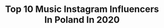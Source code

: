 ---
title: Top 10 Music Instagram Influencers In Poland In 2020
description: >-
  Find top music Instagram influencers in Poland in 2020. Most popular hashtags: #smile #poland #music #spring.
platform: Instagram
profiles:
  - username: "kuberaadam"
    fullname: >-
      Adam Kubera
    location: "Poland"
    followers: 60078
    engagement: 1227
    commentsToLikes: 0.046788
    avatar: "https://scontent-ams4-1.cdninstagram.com/v/t51.2885-19/s320x320/85136096_210005793735721_674111794465210368_n.jpg?_nc_ht=scontent-ams4-1.cdninstagram.com&_nc_ohc=UP3VMV-0unYAX-ACL_p&oh=a95552354340084fb9979a45f3f27004&oe=5EBA42CD"
    verified: false
    hashtags: "#royalhairacademy, #bookstagram, #zigtherunaway, #sing"
  - username: "beata_walczynska"
    fullname: >-
      
    location: "Poland"
    followers: 12343
    engagement: 1479
    commentsToLikes: 0.074857
    avatar: "https://scontent-ams4-1.cdninstagram.com/v/t51.2885-19/s320x320/29089338_1284827701661616_3902441765143052288_n.jpg?_nc_ht=scontent-ams4-1.cdninstagram.com&_nc_ohc=7ootI2urSVYAX83x-bn&oh=03f72ceb87ea6ae673f0c2f0148d7948&oe=5EB975C7"
    verified: false
    hashtags: "#sunnyday, #autumn, #autumnstyle, #lovelyplace"
  - username: "bartek.kaszuba"
    fullname: >-
      Bartek Kaszuba
    location: "Poland"
    followers: 133821
    engagement: 892
    commentsToLikes: 0.028238
    avatar: "https://scontent-lht6-1.cdninstagram.com/v/t51.2885-19/s320x320/72758217_2458462670932869_7435990928126377984_n.jpg?_nc_ht=scontent-lht6-1.cdninstagram.com&_nc_ohc=Jgr33ZZxmqEAX8_ULVn&oh=1378fa3abe7842cbf9317ac54d8cde06&oe=5EB88570"
    verified: true
    hashtags: "#yswc2020, #siedznadupie"
  - username: "qeeriefire"
    fullname: >-
      Justyna 🔥
    location: "Poland"
    followers: 20170
    engagement: 1235
    commentsToLikes: 0.041292
    avatar: "https://scontent-ams4-1.cdninstagram.com/v/t51.2885-19/s320x320/60988740_2264395883889764_5491748568546934784_n.jpg?_nc_ht=scontent-ams4-1.cdninstagram.com&_nc_ohc=gDlufLEyE_UAX9ahhxa&oh=f14e9dcb61a7568aee91a02be9a8f355&oe=5EB9A40E"
    verified: false
    hashtags: "#bonjovi, #throwbackpic"
  - username: "romaastemberg"
    fullname: >-
      Roma Astemberg 🌸
    location: "Poland"
    followers: 9550
    engagement: 2020
    commentsToLikes: 0.035449
    avatar: "https://scontent-ams4-1.cdninstagram.com/v/t51.2885-19/s320x320/54446518_2389298164681697_5553831131104673792_n.jpg?_nc_ht=scontent-ams4-1.cdninstagram.com&_nc_ohc=OB_bEB7JMEcAX-OKm_f&oh=047ed0927600da3b4509b1548adf8930&oe=5EB8C14C"
    verified: false
    hashtags: "#ladyinred, #reddress, #fashionmodel, #brunettegirl"
  - username: "sandrvczuraj"
    fullname: >-
      Sandra Maria Czuraj 🦋
    location: "Poland"
    followers: 24102
    engagement: 1167
    commentsToLikes: 0.027757
    avatar: "https://scontent-gmp1-1.cdninstagram.com/v/t51.2885-19/s320x320/82867748_493446178038536_5617026717257302016_n.jpg?_nc_ht=scontent-gmp1-1.cdninstagram.com&_nc_ohc=Mb9FoMx-tugAX9nyxe3&oh=c749cca23fcaa9e58815a973e4538dd6&oe=5E9A8D5B"
    verified: false
    hashtags: "#tulipany, #instaphoto, #blondegirl, #polishgirl"
  - username: "renijusisofficial"
    fullname: >-
      Reni Jusis
    location: "Poland"
    followers: 17873
    engagement: 445
    commentsToLikes: 0.075546
    avatar: "https://scontent-lhr8-1.cdninstagram.com/v/t51.2885-19/s320x320/47169013_2132278710126680_507727978348675072_n.jpg?_nc_ht=scontent-lhr8-1.cdninstagram.com&_nc_ohc=Q07V9T5Hv5kAX-GKWhi&oh=03df49faa3b057621bb28219e53d622c&oe=5EB928D0"
    verified: false
    hashtags: "#backtoreality, #swimmingpool, #bananarama, #babybananascrown"
  - username: "im.sandra_"
    fullname: >-
      Sandra Cygan
    location: "Poland"
    followers: 7150
    engagement: 741
    commentsToLikes: 0.080644
    avatar: "https://scontent-hkt1-1.cdninstagram.com/v/t51.2885-19/s320x320/59820971_302208994029360_185296086129180672_n.jpg?_nc_ht=scontent-hkt1-1.cdninstagram.com&_nc_ohc=bsq4ITbZl4QAX9VGPTb&oh=942d1bb77e6f751c4a7d6647784db24c&oe=5EAE70B4"
    verified: false
    hashtags: "#johnlennon, #dog, #love, #quarantaine"
  - username: "alicjaruchala"
    fullname: >-
      Alice
    location: "Poland"
    followers: 344131
    engagement: 203
    commentsToLikes: 0.047595
    avatar: "https://scontent-lht6-1.cdninstagram.com/v/t51.2885-19/s320x320/14565006_325407091158089_7089757856160808960_a.jpg?_nc_ht=scontent-lht6-1.cdninstagram.com&_nc_ohc=mMCtp5Ju5sAAX99yZ48&oh=95b71434f4e6a7c010a449d103506e6c&oe=5EB9ABEC"
    verified: true
    hashtags: "#christmastime, #fashionnova, #body, #staysafe"
  - username: "julka_grabowska_"
    fullname: >-
      Julka Grabowska
    location: "Poland"
    followers: 2154
    engagement: 4331
    commentsToLikes: 0.051123
    avatar: "https://scontent-ssn1-1.cdninstagram.com/v/t51.2885-19/s320x320/81862157_764550104066291_8296992254472486912_n.jpg?_nc_ht=scontent-ssn1-1.cdninstagram.com&_nc_ohc=-nl-HhaT8JwAX-LzqlZ&oh=2c477daf62860a33c79bc1e1b0ec4f91&oe=5EA63C6A"
    verified: false
    hashtags: "#loveyourbody, #poland, #fakeblood, #colorfulhair"
---